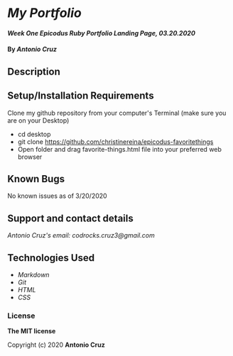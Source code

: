 # _My Portfolio_

#### _Week One Epicodus Ruby Portfolio Landing Page, 03.20.2020_

#### By _**Antonio Cruz**_

## Description

 

## Setup/Installation Requirements

Clone my github repository from your computer's Terminal (make sure you are on your Desktop)

* cd desktop
* git clone https://github.com/christinereina/epicodus-favoritethings
* Open folder and drag favorite-things.html file into your preferred web browser

## Known Bugs

No known issues as of 3/20/2020

## Support and contact details

_Antonio Cruz's email:_
_codrocks.cruz3@gmail.com_

## Technologies Used

* _Markdown_
* _Git_
* _HTML_
* _CSS_ 

### License

**The MIT license**

Copyright (c) 2020 **Antonio Cruz**